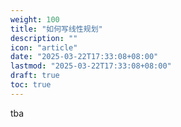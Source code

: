 ```yaml
---
weight: 100
title: "如何写线性规划"
description: ""
icon: "article"
date: "2025-03-22T17:33:08+08:00"
lastmod: "2025-03-22T17:33:08+08:00"
draft: true
toc: true
---
```


tba